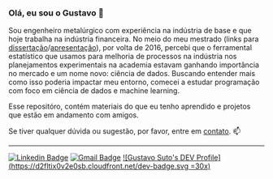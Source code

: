 ### Olá, eu sou o Gustavo 👋

Sou engenheiro metalúrgico com experiência na indústria de base e que hoje trabalha na indústria financeira. No meio do meu mestrado (links para [dissertação](https://teses.usp.br/teses/disponiveis/3/3133/tde-24092018-111903/en.php)/[apresentação](https://speakerdeck.com/gustavosuto/efeito-do-resfriamento-no-teor-de-oxigenio-na-soldagem-com-eletrodo-revestido-e7018-utilizando-experimentos-fatoriais-dissertacao-de-mestrado)), por volta de 2016, percebi que o ferramental estatístico que usamos para melhoria de processos na indústria nos planejamentos experimentais na academia estavam ganhando importância no mercado e um nome novo: ciência de dados.
Buscando entender mais como isso poderia impactar meu entorno, comecei a estudar programação com foco em ciência de dados e machine learning.

Esse repositóro, contém materiais do que eu tenho aprendido e projetos que estão em andamento com amigos.

Se tiver qualquer dúvida ou sugestão, por favor, entre em [contato](https://www.linkedin.com/in/gustavosuto/). 📫

-----------------------
[![Linkedin Badge](https://img.shields.io/badge/-LinkedIn-blue?style=flat-square&logo=Linkedin&logoColor=white&link=https://www.linkedin.com/in/gustavosuto/)](https://www.linkedin.com/in/gustavosuto/)
[![Gmail Badge](https://img.shields.io/badge/-Gmail-critical?style=flat-square&logo=Gmail&logoColor=white&link=mailto:guyrux@gmail.com)](mailto:guyrux@gmail.com)
[![Gustavo Suto's DEV Profile](https://d2fltix0v2e0sb.cloudfront.net/dev-badge.svg =30x)](https://dev.to/guyrux)

<!--
**guyrux/guyrux** is a ✨ _special_ ✨ repository because its `README.md` (this file) appears on your GitHub profile.

Here are some ideas to get you started:

- 🔭 I’m currently working on ...
- 🌱 I’m currently learning ...
- 👯 I’m looking to collaborate on ...
- 🤔 I’m looking for help with ...
- 💬 Ask me about ...
- 📫 How to reach me: ...
- 😄 Pronouns: ...
- ⚡ Fun fact: ...
-->
